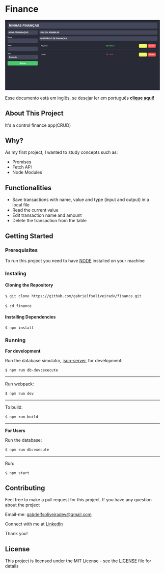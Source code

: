 # Finance

![Preview-Screen](https://github.com/gabrielfsoliveiradv/finance/blob/main/finance-app-screen.png)

Esse documento está em inglês, se desejar ler em português <b>[clique aqui!](https://github.com/gabrielfsoliveiradv/finance/blob/main/README.pt-br.md)</b>

## About This Project

It's a control finance app(CRUD)

## Why?

As my first project, I wanted to study concepts such as:
* Promises
* Fetch API
* Node Modules

## Functionalities

* Save transactions with name, value and type (input and output) in a local file
* Read the current value
* Edit transaction name and amount
* Delete the transaction from the table

## Getting Started

### Prerequisites

To run this project you need to have [NODE](https://nodejs.org/) installed on your machine

### Instaling

#### Cloning the Repository
```
$ git clone https://github.com/gabrielfsoliveiradv/finance.git

$ cd finance
```

#### Installing Dependencies
```
$ npm install
```

### Running

**For development**

Run the database simulator, [json-server](https://www.npmjs.com/package/json-server), for development:

```
$ npm run db-dev:execute
```
<hr>

Run [webpack](https://webpack.js.org/):
```
$ npm run dev
```

<hr>

To build:

```
$ npm run build
```
<hr>

**For Users**

Run the database:
```
$ npm run db:execute
```

<hr>

Run:
```
$ npm start
```

## Contributing
Feel free to make a pull request for this project. If you have any question about the project

Email-me: gabrielfsoliveiradev@gmail.com

Connect with me at [LinkedIn](https://www.linkedin.com/in/gabriel-felipe-3a7657232/)

Thank you!

## License

This project is licensed under the MIT License - see the [LICENSE](https://github.com/gabrielfsoliveiradv/finance/blob/main/LICENSE) file for details